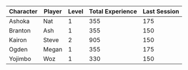 | Character | Player | Level | Total Experience | Last Session |
|-----------|--------|-------|------------|------------|
| Ashoka | Nat | 1 | 355 | 175
| Branton | Ash | 1 | 355 | 150
| Kairon | Steve | 2 | 905 | 150
| Ogden | Megan | 1 | 355 | 175
| Yojimbo | Woz | 1 | 330 | 150
